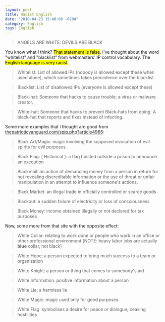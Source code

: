 ```yaml
---
layout: post
title: Racist English
date: "2010-04-23 15:40:00 -0700"
category: English
tags: English
---
```

> ANGELS ARE WHITE: DEVILS ARE BLACK

You know what I think? <mark>That statement is false</mark>. I've thought about the word "whitelist" and "blacklist" from webmasters' IP control vocabulary. The <mark>English language is very racist</mark>.

> Whitelist: List of allowed IPs (nobody is allowed except these when used alone), which sometimes takes precedence over the blacklist

> Blacklist: List of disallowed IPs (everyone is allowed except these)

> Black-hat: Someone that hacks to cause trouble; a virus or malware creator.

> White-hat: Someone that hacks to prevent Black-hats from doing; A black-hat that reports and fixes instead of infecting.

Some more examples that I thought are good from [thepatrioticvanguard.com/spip.php?article4966](http://thepatrioticvanguard.com/spip.php?article4966):

> Black Art/Magic: magic involving the supposed invocation of evil spirits for evil purposes.

> Black Flag: ( Historical ): a flag hoisted outside a prison to announce an execution

> Blackmail: an action of demanding money from a person in return for not revealing discreditable information or the use of threat or unfair manipulation in an attempt to influence someone's actions.

> Black Market: an illegal trade in officially controlled or scarce goods

> Blackout: a sudden failure of electricity or loss of consciousness

> Black Money: income obtained illegally or not declared for tax purposes

Now, some more from that site with the opposite effect:

> White Collar: relating to work done or people who work in an office or other professional environment \[NOTE: heavy labor jobs are actually **blue** collar, not black\]

> White Hope: a person expected to bring much success to a team or organization

> White Knight: a person or thing that comes to somebody's aid

> White Information: positive information about a person

> White Lie: a harmless lie

> White Magic: magic used only for good purposes

> White Flag: symbolises a desire for peace or dialogue, ceasing hostilities
